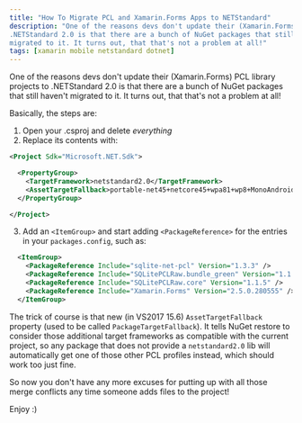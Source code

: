 ```yaml
---
title: "How To Migrate PCL and Xamarin.Forms Apps to NETStandard"
description: "One of the reasons devs don't update their (Xamarin.Forms) PCL library projects to 
.NETStandard 2.0 is that there are a bunch of NuGet packages that still haven't 
migrated to it. It turns out, that that's not a problem at all!"
tags: [xamarin mobile netstandard dotnet]
---
```


One of the reasons devs don't update their (Xamarin.Forms) PCL library projects to 
.NETStandard 2.0 is that there are a bunch of NuGet packages that still haven't 
migrated to it. It turns out, that that's not a problem at all!

Basically, the steps are:

1. Open your .csproj and delete *everything*
2. Replace its contents with:

```xml
<Project Sdk="Microsoft.NET.Sdk">

  <PropertyGroup>
    <TargetFramework>netstandard2.0</TargetFramework>
    <AssetTargetFallback>portable-net45+netcore45+wpa81+wp8+MonoAndroid10+MonoTouch10+Xamarin.iOS10;portable-net45+win8+wp8+wpa81;portable-win+net45+wp80+win81+wpa81</AssetTargetFallback>
  </PropertyGroup>

</Project>
```

3. Add an `<ItemGroup>` and start adding `<PackageReference>` for the entries in your `packages.config`, such as:

```xml
  <ItemGroup>
    <PackageReference Include="sqlite-net-pcl" Version="1.3.3" />
    <PackageReference Include="SQLitePCLRaw.bundle_green" Version="1.1.5" />
    <PackageReference Include="SQLitePCLRaw.core" Version="1.1.5" />
    <PackageReference Include="Xamarin.Forms" Version="2.5.0.280555" />
  </ItemGroup>
```

The trick of course is that new (in VS2017 15.6) `AssetTargetFallback` property (used to be called `PackageTargetFallback`). 
It tells NuGet restore to consider those additional target frameworks as compatible with the current project, so any package 
that does not provide a `netstandard2.0` lib will automatically get one of those other PCL profiles instead, which should 
work too just fine.

So now you don't have any more excuses for putting up with all those merge conflicts any time someone adds files to the 
project!


Enjoy :)